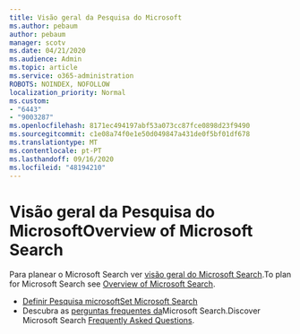 ```yaml
---
title: Visão geral da Pesquisa do Microsoft
ms.author: pebaum
author: pebaum
manager: scotv
ms.date: 04/21/2020
ms.audience: Admin
ms.topic: article
ms.service: o365-administration
ROBOTS: NOINDEX, NOFOLLOW
localization_priority: Normal
ms.custom:
- "6443"
- "9003287"
ms.openlocfilehash: 8171ec494197abf53a073cc87fce0898d23f9490
ms.sourcegitcommit: c1e08a74f0e1e50d049847a431de0f5bf01df678
ms.translationtype: MT
ms.contentlocale: pt-PT
ms.lasthandoff: 09/16/2020
ms.locfileid: "48194210"
---
```

# <a name="overview-of-microsoft-search"></a><span data-ttu-id="774d0-102">Visão geral da Pesquisa do Microsoft</span><span class="sxs-lookup"><span data-stu-id="774d0-102">Overview of Microsoft Search</span></span>

<span data-ttu-id="774d0-103">Para planear o Microsoft Search ver [visão geral do Microsoft Search](https://docs.microsoft.com/microsoftsearch/overview-microsoft-search).</span><span class="sxs-lookup"><span data-stu-id="774d0-103">To plan for Microsoft Search see [Overview of Microsoft Search](https://docs.microsoft.com/microsoftsearch/overview-microsoft-search).</span></span>

- [<span data-ttu-id="774d0-104">Definir Pesquisa microsoft</span><span class="sxs-lookup"><span data-stu-id="774d0-104">Set Microsoft Search</span></span>](https://docs.microsoft.com/microsoftsearch/setup-microsoft-search)
- <span data-ttu-id="774d0-105">Descubra as [perguntas frequentes da](https://docs.microsoft.com/microsoftsearch/faqs)Microsoft Search.</span><span class="sxs-lookup"><span data-stu-id="774d0-105">Discover Microsoft Search [Frequently Asked Questions](https://docs.microsoft.com/microsoftsearch/faqs).</span></span>
